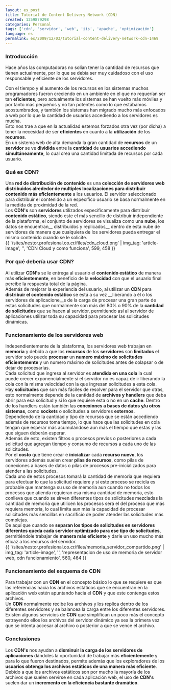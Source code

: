 ```yaml
---
layout: es_post
title: Tutorial de Content Delivery Network (CDN)
created: 1259879298
categories: Personal
tags: ['cdn', 'servidor', 'web', 'iis', 'apache', 'optimización']
language: es
permalink: es/2009/12/03/tutorial-content-delivery-network-cdn-1469
---
```

### Introducción
Hace años las computadoras no solían tener la cantidad de recursos que tienen actualmente, por lo que se debía ser muy cuidadoso con el uso responsable y eficiente de los servidores.

Con el tiempo y el aumento de los recursos en los sistemas muchos programadores fueron creciendo en un ambiente en el que no requerían ser tan __eficientes__, pero actualmente los sistemas se han vuelto más móviles y por tanto más pequeños y no tan potentes como lo que estábamos acostumbrados, y también los sistemas han migrado mucho más enfocados a web por lo que la cantidad de usuarios accediendo a los servidores es mucha.  
Esto nos trae a que en la actualidad estemos forzados otra vez (por dicha) a tener la necesidad de ser __eficientes__ en cuanto a la __utilización__ de los __recursos__.  
En un sistema web de alta demanda la gran cantidad de __recursos__ de un __servidor__ se ve __dividida__ entre la __cantidad__ de __usuarios__ __accediendo__ __simultáneamente__, lo cual crea una cantidad limitada de recursos por cada usuario.  

### Qué es CDN?
Una __red de distribución de contenido__ es una __colección de servidores web distribuidos alrededor de multiples localizaciones para distribuir contenido más eficientemente__ a los usuarios. El servidor seleccionado para distribuir el contenido a un específico usuario se basa normalmente en la medida de proximidad de la red.  
Los __CDN's__ son __servidores__ utilizados específicamente para distribuir __contenido estático__, siendo este el más sencillo de distribuir independiente de la plataforma, el conjunto de servidores se visualiza como una __nube__, los datos se encuentran__ distribuidos y replicados__ dentro de esta nube de servidores de manera que cualquiera de los servidores pueda entregar el mismo contenido cuando se le solicite.  
{{ '/sites/nestor.profesional.co.cr/files/cdn_cloud.png' | img_tag: 'article-image', '', 'CDN Cloud y como funciona', 599, 458 }}

### Por qué debería usar CDN?
Al utilizar __CDN's__ se le entrega al usuario el __contenido estático__ de manera más __eficientemente__, en beneficio de la __velocidad__ con que el usuario final percibe la respuesta total de la página.  
Además de mejorar la experiencia del usuario, al utilizar un __CDN__ para __distribuir el contenido estático__ se está a su vez __liberando a él o los servidores de aplicacione__s de la carga de procesar una gran parte de estas solicitudes que normalmente son más del 80% o 90% de la __cantidad de solicitudes__ que se hacen al servidor, permitiendo así al servidor de aplicaciones utilizar toda su capacidad para procesar las solicitudes dinámicas.  

### Funcionamiento de los servidores web
Independientemente de la plataforma, los servidores web trabajan en __memoria__ y debido a que los __recursos__ de los __servidores__ son __limitados__ el servidor solo puede __procesar__ un __numero máximo de solicitudes eficientemente__ y un numero máximo de solicitudes antes de colapsar o de dejar de procesarlas.  
Cada solicitud que ingresa al servidor es __atendida en una cola__ la cual puede crecer exponencialmente si el servidor no es capaz de ir liberando la cola con la misma velocidad con la que ingresan solicitudes a esta cola.  
Hay __solicitudes__ que son más fáciles de resolver para el servidor que otras, esto normalmente depende de la cantidad de __archivos y handlers__ que deba abrir para esa solicitud y si lo que requiere esta o no en un __cache__. Dentro de los handlers están también las __conexiones a bases de datos y/u otros sistemas__, como __sockets__ o solicitudes a servidores __externos__.  
Dependiendo de la cantidad y tipo de recursos que se están accediendo además de recursos toma tiempo, lo que hace que las solicitudes en cola tengan que esperar más acumulándose aun más el tiempo que estas y las que siguen deberán esperar.  
Además de esto, existen filtros o procesos previos o posteriores a cada solicitud que agregan tiempo y consumo de recursos a cada uno de las solicitudes.  
Por el __costo__ que tiene crear e __inicializar__ cada __recurso nuevo__, los servidores además suelen crear __pilas de recursos__, como pilas de conexiones a bases de datos o pilas de procesos pre-inicializados para atender a las solicitudes.  
Cada uno de estos procesos tomará la cantidad de memoria que requiera para efectuar lo que la solicitud requiere y si este proceso se recicla es probable que mantenga su uso de memoria aun cuando no todos los procesos que atienda requieran esa misma cantidad de memoria, esto conlleva que cuando se sirven diferentes tipos de solicitudes mezcladas la cantidad de memoria que utilicen los procesos será el del proceso que más requiera memoria, lo cual limita aun más la capacidad de procesar solicitudes más sencillas en sacrificio de poder atender las solicitudes más complejas.  
De aquí que cuando se __separan los tipos de solicitudes en servidores diferentes queda cada servidor optimizado para ese tipo de solicitudes__, permitiéndole trabajar de __manera más eficiente__ y darle un uso mucho más eficaz a los recursos del servidor.  
{{ '/sites/nestor.profesional.co.cr/files/memoria_servidor_compartido.png' | img_tag: 'article-image', '', 'representacion de uso de memoria de servidor web, cdn funcionamiento', 560, 464 }}

### Funcionamiento del esquema de CDN
Para trabajar con un __CDN__ en el concepto básico lo que se requiere es que las referencias hacia los archivos estáticos que se encuentran en la aplicación web estén apuntando hacia el __CDN__ y que este contenga estos archivos.  
Un __CDN__ normalmente recibe los archivos y los replica dentro de los diferentes servidores y se balancea la carga entre los diferentes servidores.  
Existen algunos servicios de __CDN__ que simplifican un poco más el concepto extrayendo ellos los archivos del servidor dinámico ya sea la primera vez que se intenta accesar al archivo o posterior a que se vence el archivo.  

### Conclusiones
Los __CDN's__ nos ayudan a __disminuir la carga de los servidores de aplicaciones__ dándoles la oportunidad de trabajar más __eficientemente__ y para lo que fueron destinados, permite además que los exploradores de los __usuarios obtenga los archivos estáticos de una manera más eficiente__.  
Debido a que los archivos estáticos son por mucho la mayoría de los archivos que suelen servirse en cada aplicación web, el uso de __CDN's__ suelen dar un __incremento en la eficiencia bastante dramático__. 


